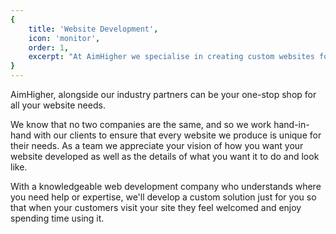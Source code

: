 ```yaml
---
{
	title: 'Website Development',
	icon: 'monitor',
	order: 1,
	excerpt: "At AimHigher we specialise in creating custom websites for any business. We work with each client individually to custom build the best solution to fit your needs."
}
---
```


AimHigher, alongside our industry partners can be your one-stop shop for all your website needs. 

We know that no two companies are the same, and so we work hand-in-hand with our clients to ensure that every website we produce is unique for their needs. As a team we appreciate your vision of how you want your website developed as well as the details of what you want it to do and look like. 

With a knowledgeable web development company who understands where you need help or expertise, we'll develop a custom solution just for you so that when your customers visit your site they feel welcomed and enjoy spending time using it.